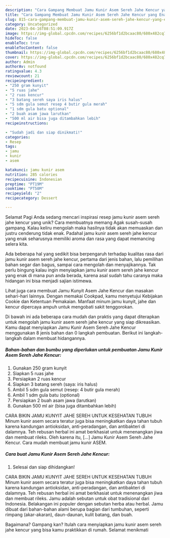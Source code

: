 ```yaml
---
description: "Cara Gampang Membuat Jamu Kunir Asem Sereh Jahe Kencur yang Enak, Lezat"
title: "Cara Gampang Membuat Jamu Kunir Asem Sereh Jahe Kencur yang Enak, Lezat"
slug: 815-cara-gampang-membuat-jamu-kunir-asem-sereh-jahe-kencur-yang-enak-lezat
category: Uncategorized
date: 2023-04-16T08:51:09.917Z
image: https://img-global.cpcdn.com/recipes/6256bf1d2bcaac80/680x482cq70/jamu-kunir-asem-sereh-jahe-kencur-foto-resep-utama.jpg
hideToc: false
enableToc: true
enableTocContent: false
thumbnail: https://img-global.cpcdn.com/recipes/6256bf1d2bcaac80/680x482cq70/jamu-kunir-asem-sereh-jahe-kencur-foto-resep-utama.jpg
cover: https://img-global.cpcdn.com/recipes/6256bf1d2bcaac80/680x482cq70/jamu-kunir-asem-sereh-jahe-kencur-foto-resep-utama.jpg
author: Admin
authorAv: notfound
ratingvalue: 4.3
reviewcount: 21
recipeingredient:
- "250 gram kunyit"
- "5 ruas jahe"
- "2 ruas kencur"
- "3 batang sereh saya iris halus"
- "5 sdm gula semut resep 4 butir gula merah"
- "1 sdm gula batu optional"
- "2 buah asam jawa larutkan"
- "500 ml air bisa juga ditambahkan lebih"
recipeinstructions:

- "Sudah jadi dan siap dinikmati!"
categories:
- Resep
tags:
- jamu
- kunir
- asem

katakunci: jamu kunir asem 
nutrition: 285 calories
recipecuisine: Indonesian
preptime: "PT19M"
cooktime: "PT50M"
recipeyield: "2"
recipecategory: Dessert

---
```



Selamat Pagi Anda sedang mencari inspirasi resep jamu kunir asem sereh jahe kencur yang unik? Cara membuatnya memang Agak susah-susah gampang. Kalau keliru mengolah maka hasilnya tidak akan memuaskan dan justru cenderung tidak enak. Padahal jamu kunir asem sereh jahe kencur yang enak seharusnya memiliki aroma dan rasa yang dapat memancing selera kita.


Ada beberapa hal yang sedikit bisa berpengaruh terhadap kualitas rasa dari jamu kunir asem sereh jahe kencur, pertama dari jenis bahan, lalu pemilihan bahan segar dan bagus, sampai cara mengolah dan menyajikannya. Tak perlu bingung kalau ingin menyiapkan jamu kunir asem sereh jahe kencur yang enak di mana pun anda berada, karena asal sudah tahu caranya maka hidangan ini bisa menjadi sajian istimewa.

Lihat juga cara membuat Jamu Kunyit Asem Jahe Kencur dan masakan sehari-hari lainnya. Dengan memakai Cookpad, kamu menyetujui Kebijakan Cookie dan Ketentuan Pemakaian. Manfaat minum jamu kunyit, jahe dan kencur dipercaya ampuh untuk mengobati sakit tenggorokan.


Di bawah ini ada beberapa cara mudah dan praktis yang dapat diterapkan untuk mengolah jamu kunir asem sereh jahe kencur yang siap dikreasikan. Kamu dapat menyiapkan Jamu Kunir Asem Sereh Jahe Kencur menggunakan 8 jenis bahan dan 0 langkah pembuatan. Berikut ini langkah-langkah dalam membuat hidangannya.

<!--inarticleads1-->

##### Bahan-bahan dan bumbu yang diperlukan untuk pembuatan Jamu Kunir Asem Sereh Jahe Kencur:

1. Gunakan 250 gram kunyit
1. Siapkan 5 ruas jahe
1. Persiapkan 2 ruas kencur
1. Siapkan 3 batang sereh (saya: iris halus)
1. Ambil 5 sdm gula semut (resep: 4 butir gula merah)
1. Ambil 1 sdm gula batu (optional)
1. Persiapkan 2 buah asam jawa (larutkan)
1. Gunakan 500 ml air (bisa juga ditambahkan lebih)


CARA BIKIN JAMU KUNYIT JAHE SEREH UNTUK KESEHATAN TUBUH Minum kunir asem secara teratur juga bisa meningkatkan daya tahan tubuh karena kandungan antioksidan, anti-peradangan, dan antibakteri di dalamnya. Teh rebusan herbal ini amat berkhasiat untuk menenangkan jiwa dan membuat rileks. Oleh karena itu, […] Jamu Kunir Asem Sereh Jahe Kencur. Cara mudah membuat jamu kunir ASEM. 

<!--inarticleads2-->

##### Cara buat Jamu Kunir Asem Sereh Jahe Kencur:


1. Selesai dan siap dihidangkan!

CARA BIKIN JAMU KUNYIT JAHE SEREH UNTUK KESEHATAN TUBUH Minum kunir asem secara teratur juga bisa meningkatkan daya tahan tubuh karena kandungan antioksidan, anti-peradangan, dan antibakteri di dalamnya. Teh rebusan herbal ini amat berkhasiat untuk menenangkan jiwa dan membuat rileks. Jamu adalah sebutan untuk obat tradisional dari Indonesia. Belakangan ini populer dengan sebutan herba atau herbal. Jamu dibuat dari bahan-bahan alami berupa bagian dari tumbuhan, seperti rimpang (akar-akaran), daun-daunan, kulit batang, dan buah. 

Bagaimana? Gampang kan? Itulah cara menyiapkan jamu kunir asem sereh jahe kencur yang bisa kamu praktikkan di rumah. Selamat menikmati
